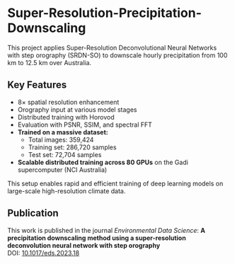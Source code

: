 # Super-Resolution-Precipitation-Downscaling
This project applies Super-Resolution Deconvolutional Neural Networks with step orography (SRDN-SO) to downscale hourly precipitation from 100 km to 12.5 km over Australia.

## Key Features
- 8× spatial resolution enhancement
- Orography input at various model stages
- Distributed training with Horovod
- Evaluation with PSNR, SSIM, and spectral FFT
- **Trained on a massive dataset:**
  - Total images: 359,424
  - Training set: 286,720 samples
  - Test set: 72,704 samples
- **Scalable distributed training across 80 GPUs** on the Gadi supercomputer (NCI Australia)

This setup enables rapid and efficient training of deep learning models on large-scale high-resolution climate data.
## Publication
This work is published in the journal *Environmental Data Science*:
**A precipitation downscaling method using a super-resolution deconvolution neural network with step orography**  
DOI: [10.1017/eds.2023.18](https://doi.org/10.1017/eds.2023.18)
